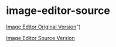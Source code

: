 # image-editor-source

[Image Editor Original Version](https://image-editor-wbc.netlify.app/)")

[Image Editor Source Version](https://image-editor-source-cd.netlify.app/")
